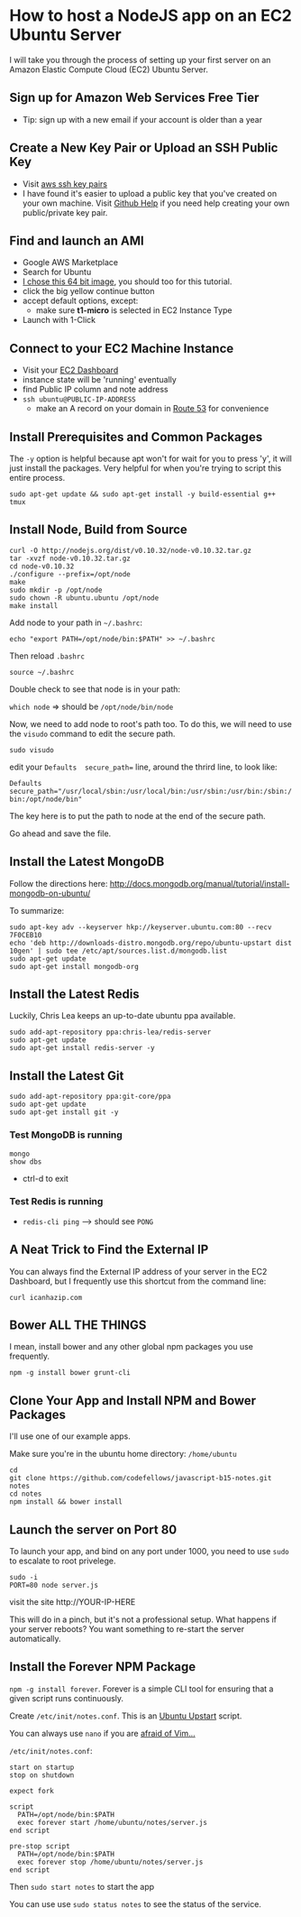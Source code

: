 # How to host a NodeJS app on an EC2 Ubuntu Server

I will take you through the process of setting up your first server on an Amazon
Elastic Compute Cloud (EC2) Ubuntu Server.

## Sign up for Amazon Web Services Free Tier
- Tip: sign up with a new email if your account is older than a year

## Create a New Key Pair or Upload an SSH Public Key
- Visit [aws ssh key pairs](https://console.aws.amazon.com/ec2/v2/home?region=us-east-1#KeyPairs:)
- I have found it's easier to upload a public key that you've created on your own
machine. Visit [Github Help](https://help.github.com/articles/generating-ssh-keys)
if you need help creating your own public/private key pair.

## Find and launch an AMI
- Google AWS Marketplace
- Search for Ubuntu
- [I chose this 64 bit image](https://aws.amazon.com/marketplace/pp/B00JV9JBDS/ref=srh_res_product_title?ie=UTF8&sr=0-3&qid=1402960705314),  you should too for this tutorial.
- click the big yellow continue button
- accept default options, except:
	- make sure **t1-micro** is selected in EC2 Instance Type
- Launch with 1-Click

## Connect to your EC2 Machine Instance
- Visit your [EC2 Dashboard](https://console.aws.amazon.com/ec2/v2/home?region=us-east-1#Instances:)
- instance state will be 'running' eventually
- find Public IP column and note address
- `ssh ubuntu@PUBLIC-IP-ADDRESS`
	- make an A record on your domain in [Route 53](http://aws.amazon.com/route53/)
	 for convenience

## Install Prerequisites and Common Packages

The `-y` option is helpful because apt won't for wait for you to press 'y', it
will just install the packages. Very helpful for when you're trying to script
this entire process.

```
sudo apt-get update && sudo apt-get install -y build-essential g++ tmux
```

## Install Node, Build from Source

```
curl -O http://nodejs.org/dist/v0.10.32/node-v0.10.32.tar.gz
tar -xvzf node-v0.10.32.tar.gz
cd node-v0.10.32
./configure --prefix=/opt/node
make
sudo mkdir -p /opt/node
sudo chown -R ubuntu.ubuntu /opt/node
make install
```

Add node to your path in `~/.bashrc`:

`echo "export PATH=/opt/node/bin:$PATH" >> ~/.bashrc`

Then reload `.bashrc`

`source ~/.bashrc`

Double check to see that node is in your path:

`which node` => should be `/opt/node/bin/node`

Now, we need to add node to root's path too. To do this, we will need to use the
`visudo` command to edit the secure path.

`sudo visudo`

edit your `Defaults  secure_path=` line, around the thrird line, to look like:

`Defaults        secure_path="/usr/local/sbin:/usr/local/bin:/usr/sbin:/usr/bin:/sbin:/bin:/opt/node/bin"`

The key here is to put the path to node at the end of the secure path.

Go ahead and save the file.

## Install the Latest MongoDB
Follow the directions here:
http://docs.mongodb.org/manual/tutorial/install-mongodb-on-ubuntu/

To summarize:
```
sudo apt-key adv --keyserver hkp://keyserver.ubuntu.com:80 --recv 7F0CEB10
echo 'deb http://downloads-distro.mongodb.org/repo/ubuntu-upstart dist 10gen' | sudo tee /etc/apt/sources.list.d/mongodb.list
sudo apt-get update
sudo apt-get install mongodb-org
```

## Install the Latest Redis

Luckily, Chris Lea keeps an up-to-date ubuntu ppa available.

```
sudo add-apt-repository ppa:chris-lea/redis-server
sudo apt-get update
sudo apt-get install redis-server -y
```

## Install the Latest Git
```
sudo add-apt-repository ppa:git-core/ppa
sudo apt-get update
sudo apt-get install git -y
```

### Test MongoDB is running

```
mongo
show dbs
```
- ctrl-d to exit

### Test Redis is running
- `redis-cli ping` --> should see  `PONG`

## A Neat Trick to Find the External IP
You can always find the External IP address of your server in the EC2 Dashboard,
but I frequently use this shortcut from the command line:

`curl icanhazip.com`

## Bower ALL THE THINGS
I mean, install bower and any other global npm packages you use frequently.

`npm -g install bower grunt-cli`

## Clone Your App and Install NPM and Bower Packages

I'll use one of our example apps. 

Make sure you're in the ubuntu home directory: `/home/ubuntu` 

```
cd
git clone https://github.com/codefellows/javascript-b15-notes.git notes
cd notes
npm install && bower install
```

## Launch the server on Port 80

To launch your app, and bind on any port under 1000, you need to use `sudo` to 
escalate to root privelege.

```
sudo -i
PORT=80 node server.js
```
visit the site http://YOUR-IP-HERE

This will do in a pinch, but it's not a professional setup. What happens if your
server reboots? You want something to re-start the server automatically.

## Install the Forever NPM Package

`npm -g install forever`. Forever is a simple CLI tool for ensuring that a given script runs continuously.

Create `/etc/init/notes.conf`. This is an [Ubuntu Upstart](http://en.wikipedia.org/wiki/Upstart) script.

You can always use `nano` if you are [afraid of Vim&hellip;](http://vim-adventures.com)

`/etc/init/notes.conf`:
```
start on startup
stop on shutdown

expect fork

script
  PATH=/opt/node/bin:$PATH
  exec forever start /home/ubuntu/notes/server.js
end script

pre-stop script
  PATH=/opt/node/bin:$PATH
  exec forever stop /home/ubuntu/notes/server.js
end script
```

Then `sudo start notes` to start the app

You can use use `sudo status notes` to see the status of the service.

